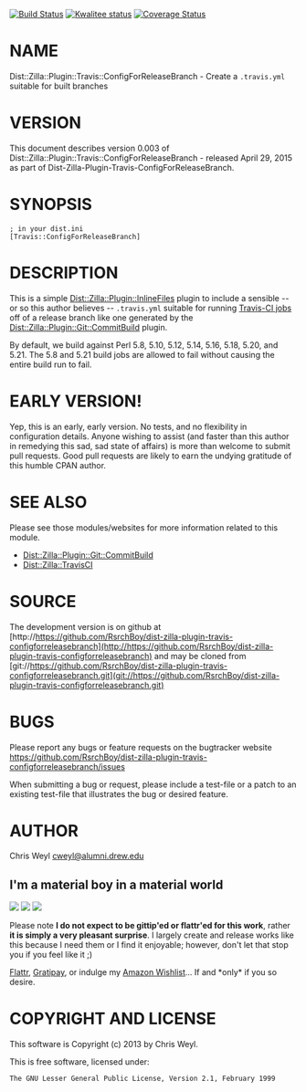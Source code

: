 [![Build Status](https://travis-ci.org/RsrchBoy/dist-zilla-plugin-travis-configforreleasebranch.svg?branch=master)](https://travis-ci.org/RsrchBoy/dist-zilla-plugin-travis-configforreleasebranch)
[![Kwalitee status](http://cpants.cpanauthors.org/dist/Dist-Zilla-Plugin-Travis-ConfigForReleaseBranch.png)](http://cpants.charsbar.org/dist/overview/Dist-Zilla-Plugin-Travis-ConfigForReleaseBranch)
[![Coverage Status](https://coveralls.io/repos/RsrchBoy/dist-zilla-plugin-travis-configforreleasebranch/badge.png?branch=master)](https://coveralls.io/r/RsrchBoy/dist-zilla-plugin-travis-configforreleasebranch?branch=master)

# NAME

Dist::Zilla::Plugin::Travis::ConfigForReleaseBranch - Create a `.travis.yml` suitable for built branches

# VERSION

This document describes version 0.003 of Dist::Zilla::Plugin::Travis::ConfigForReleaseBranch - released April 29, 2015 as part of Dist-Zilla-Plugin-Travis-ConfigForReleaseBranch.

# SYNOPSIS

    ; in your dist.ini
    [Travis::ConfigForReleaseBranch]

# DESCRIPTION

This is a simple [Dist::Zilla::Plugin::InlineFiles](https://metacpan.org/pod/Dist::Zilla::Plugin::InlineFiles) plugin to include a
sensible -- or so this author believes -- `.travis.yml` suitable for running
[Travis-CI jobs](http://travis-ci.org) off of a release branch like one
generated by the [Dist::Zilla::Plugin::Git::CommitBuild](https://metacpan.org/pod/Dist::Zilla::Plugin::Git::CommitBuild)
plugin.

By default, we build against Perl 5.8, 5.10, 5.12, 5.14, 5.16, 5.18, 5.20, and
5.21.  The 5.8 and 5.21 build jobs are allowed to fail without causing the
entire build run to fail.

# EARLY VERSION!

Yep, this is an early, early version.  No tests, and no flexibility in
configuration details.  Anyone wishing to assist (and faster than this author
in remedying this sad, sad state of affairs) is more than welcome to submit
pull requests.  Good pull requests are likely to earn the undying gratitude of
this humble CPAN author.

# SEE ALSO

Please see those modules/websites for more information related to this module.

- [Dist::Zilla::Plugin::Git::CommitBuild](https://metacpan.org/pod/Dist::Zilla::Plugin::Git::CommitBuild)
- [Dist::Zilla::TravisCI](https://metacpan.org/pod/Dist::Zilla::TravisCI)

# SOURCE

The development version is on github at [http://https://github.com/RsrchBoy/dist-zilla-plugin-travis-configforreleasebranch](http://https://github.com/RsrchBoy/dist-zilla-plugin-travis-configforreleasebranch)
and may be cloned from [git://https://github.com/RsrchBoy/dist-zilla-plugin-travis-configforreleasebranch.git](git://https://github.com/RsrchBoy/dist-zilla-plugin-travis-configforreleasebranch.git)

# BUGS

Please report any bugs or feature requests on the bugtracker website
https://github.com/RsrchBoy/dist-zilla-plugin-travis-configforreleasebranch/issues

When submitting a bug or request, please include a test-file or a
patch to an existing test-file that illustrates the bug or desired
feature.

# AUTHOR

Chris Weyl <cweyl@alumni.drew.edu>

## I'm a material boy in a material world

<div>
    <a href="https://gratipay.com/RsrchBoy/"><img src="http://img.shields.io/gratipay/RsrchBoy.svg" /></a>
    <a href="http://bit.ly/rsrchboys-wishlist"><img src="http://wps.io/wp-content/uploads/2014/05/amazon_wishlist.resized.png" /></a>
    <a href="https://flattr.com/submit/auto?user_id=RsrchBoy&url=https%3A%2F%2Fgithub.com%2FRsrchBoy%2Fdist-zilla-plugin-travis-configforreleasebranch&title=RsrchBoy's%20CPAN%20Dist-Zilla-Plugin-Travis-ConfigForReleaseBranch&tags=%22RsrchBoy's%20Dist-Zilla-Plugin-Travis-ConfigForReleaseBranch%20in%20the%20CPAN%22"><img src="http://api.flattr.com/button/flattr-badge-large.png" /></a>
</div>

Please note **I do not expect to be gittip'ed or flattr'ed for this work**,
rather **it is simply a very pleasant surprise**. I largely create and release
works like this because I need them or I find it enjoyable; however, don't let
that stop you if you feel like it ;)

[Flattr](https://flattr.com/submit/auto?user_id=RsrchBoy&url=https%3A%2F%2Fgithub.com%2FRsrchBoy%2Fdist-zilla-plugin-travis-configforreleasebranch&title=RsrchBoy&#x27;s%20CPAN%20Dist-Zilla-Plugin-Travis-ConfigForReleaseBranch&tags=%22RsrchBoy&#x27;s%20Dist-Zilla-Plugin-Travis-ConfigForReleaseBranch%20in%20the%20CPAN%22),
[Gratipay](https://gratipay.com/RsrchBoy/), or indulge my
[Amazon Wishlist](http://bit.ly/rsrchboys-wishlist)...  If and \*only\* if you so desire.

# COPYRIGHT AND LICENSE

This software is Copyright (c) 2013 by Chris Weyl.

This is free software, licensed under:

    The GNU Lesser General Public License, Version 2.1, February 1999
